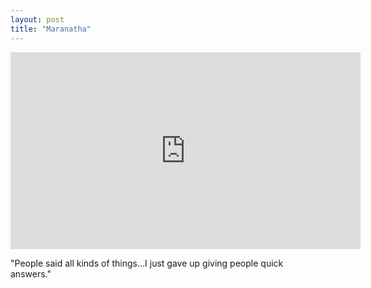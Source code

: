 ```yaml
---
layout: post
title: "Maranatha"
---
```


<iframe width="560" height="315" src="https://www.youtube-nocookie.com/embed/oHEUrppPfIA" title="YouTube video player" frameborder="0" allow="accelerometer; autoplay; clipboard-write; encrypted-media; gyroscope; picture-in-picture" allowfullscreen></iframe>

"People said all kinds of things...I just gave up giving people quick answers."
